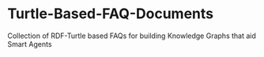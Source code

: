 # Turtle-Based-FAQ-Documents
Collection of RDF-Turtle based FAQs for building Knowledge Graphs that aid Smart Agents
